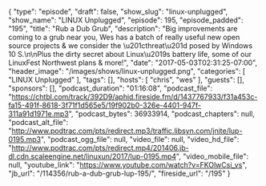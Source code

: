 {
  "type": "episode",
  "draft": false,
  "show_slug": "linux-unplugged",
  "show_name": "LINUX Unplugged",
  "episode": 195,
  "episode_padded": "195",
  "title": "Rub a Dub Grub",
  "description": "Big improvements are coming to a grub near you, Wes has a batch of really useful new open source projects & we consider the \u201cthreat\u201d posed by Windows 10 S.\n\nPlus the dirty secret about Linux\u2019s battery life, some of our LinuxFest Northwest plans & more!",
  "date": "2017-05-03T02:31:25-07:00",
  "header_image": "/images/shows/linux-unplugged.png",
  "categories": [
    "LINUX Unplugged"
  ],
  "tags": [],
  "hosts": [
    "chris",
    "wes"
  ],
  "guests": [],
  "sponsors": [],
  "podcast_duration": "01:16:08",
  "podcast_file": "https://chtbl.com/track/392D9/aphid.fireside.fm/d/1437767933/f31a453c-fa15-491f-8618-3f71f1d565e5/19f902b0-326e-4401-947f-311a91d1971e.mp3",
  "podcast_bytes": 36933914,
  "podcast_chapters": null,
  "podcast_alt_file": "http://www.podtrac.com/pts/redirect.mp3/traffic.libsyn.com/jnite/lup-0195.mp3",
  "podcast_ogg_file": null,
  "video_file": null,
  "video_hd_file": "http://www.podtrac.com/pts/redirect.mp4/201406.jb-dl.cdn.scaleengine.net/linuxun/2017/lup-0195.mp4",
  "video_mobile_file": null,
  "youtube_link": "https://www.youtube.com/watch?v=FKOlwCsi_vs",
  "jb_url": "/114356/rub-a-dub-grub-lup-195/",
  "fireside_url": "/195"
}

